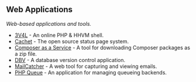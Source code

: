 ## Web Applications
*Web-based applications and tools.*
* [3V4L](http://3v4l.org/) - An online PHP & HHVM shell.
* [Cachet](https://github.com/cachethq/cachet) - The open source status page system.
* [Composer as a Service](http://composer.borreli.com/) - A tool for downloading Composer packages as a zip file.
* [DBV](http://dbv.vizuina.com/) - A database version control application.
* [MailCatcher](https://github.com/sj26/mailcatcher) - A web tool for capturing and viewing emails.
* [PHP Queue](https://github.com/CoderKungfu/php-queue) - An application for managing queueing backends.
